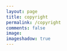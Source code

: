 ```yaml
---
layout: page
title: copyright
permalink: /copyright
comments: false
image: 
imageshadow: true
---
```


